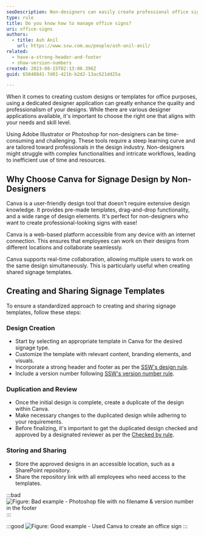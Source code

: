 ```yaml
---
seoDescription: Non-designers can easily create professional office signs using Canva's user-friendly design tool.
type: rule
title: Do you know how to manage office signs?
uri: office-signs
authors:
  - title: Ash Anil
    url: https://www.ssw.com.au/people/ash-anil-anil/
related:
  - have-a-strong-header-and-footer
  - show-version-numbers
created: 2023-08-15T02:13:00.396Z
guid: 65048841-7d01-421b-b2d2-13ac621dd25a

---
```


When it comes to creating custom designs or templates for office purposes, using a dedicated designer application can greatly enhance the quality and professionalism of your designs. While there are various designer applications available, it's important to choose the right one that aligns with your needs and skill level.

<!--endintro-->

Using Adobe Illustrator or Photoshop for non-designers can be time-consuming and challenging. These tools require a steep learning curve and are tailored toward professionals in the design industry. Non-designers might struggle with complex functionalities and intricate workflows, leading to inefficient use of time and resources.

## Why Choose Canva for Signage Design by Non-Designers

Canva is a user-friendly design tool that doesn't require extensive design knowledge. It provides pre-made templates, drag-and-drop functionality, and a wide range of design elements. It's perfect for non-designers who want to create professional-looking signs with ease!

Canva is a web-based platform accessible from any device with an internet connection. This ensures that employees can work on their designs from different locations and collaborate seamlessly.

Canva supports real-time collaboration, allowing multiple users to work on the same design simultaneously. This is particularly useful when creating shared signage templates.

## Creating and Sharing Signage Templates

To ensure a standardized approach to creating and sharing signage templates, follow these steps:

### Design Creation

* Start by selecting an appropriate template in Canva for the desired signage type.
* Customize the template with relevant content, branding elements, and visuals.
* Incorporate a strong header and footer as per the [SSW's design rule](/have-a-strong-header-and-footer/).
* Include a version number following [SSW's version number rule](/show-version-numbers/).

### Duplication and Review

* Once the initial design is complete, create a duplicate of the design within Canva.
* Make necessary changes to the duplicated design while adhering to your requirements.
* Before finalizing, it's important to get the duplicated design checked and approved by a designated reviewer as per the [Checked by rule](/checked-by-xxx/).

### Storing and Sharing

* Store the approved designs in an accessible location, such as a SharePoint repository.
* Share the repository link with all employees who need access to the templates.

:::bad
![Figure: Bad example - Photoshop file with no filename & version number in the footer](bad-example-photoshop.jpg)
:::

:::good
![Figure: Good example - Used Canva to create an office sign](good-example-canva.jpg)
:::
